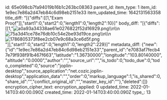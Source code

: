 id: 65e098cb7fa94019b16b1c263bc08363
parent_id: 
item_type: 1
item_id: 1e9ec7e86a2d47eb84c6d98eb2151e33
item_updated_time: 1642131563358
title_diff: "[{\"diffs\":[[1,\"Exam Proof\"]],\"start1\":0,\"start2\":0,\"length1\":0,\"length2\":10}]"
body_diff: "[{\"diffs\":[[1,\"![a0a93a34338ae61e0276822f52d16929.png](:/fc1cc6d8e16d402c849da21a98de4e81)\\\n\\\n![75a3d41ce78e76db10c54e2be93d19ce.png](:/ba0601c8173a45aca9f8f73dd82d1ab0)\\\n\\\n![1786805373f8ee2cb07e9c68a3ce6d5f.png](:/2bee68ba14b24dd5bc864f5160cc65da)\"]],\"start1\":0,\"start2\":0,\"length1\":0,\"length2\":229}]"
metadata_diff: {"new":{"id":"1e9ec7e86a2d47eb84c6d98eb2151e33","parent_id":"e7083af7fecb47e79f938f91b467f663","latitude":"1.36730000","longitude":"103.80140000","altitude":"0.0000","author":"","source_url":"","is_todo":0,"todo_due":0,"todo_completed":0,"source":"joplin-desktop","source_application":"net.cozic.joplin-desktop","application_data":"","order":0,"markup_language":1,"is_shared":0,"share_id":"","conflict_original_id":"","master_key_id":""},"deleted":[]}
encryption_cipher_text: 
encryption_applied: 0
updated_time: 2022-01-14T03:40:00.090Z
created_time: 2022-01-14T03:40:00.090Z
type_: 13